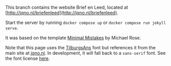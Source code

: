 This branch contains the website Brief en Leed, located at [http://jqno.nl/briefenleed](http://jqno.nl/briefenleed).

Start the server by running `docker compose up` or `docker compose run jekyll serve`.

It was based on the template [Minimal Mistakes](https://mmistakes.github.io/minimal-mistakes/) by Michael Rose.

Note that this page uses the [TilburgsAns](https://www.tilburgsans.nl/) font but references it from the main site at [jqno.nl](https://jqno.nl). In development, it will fall back to a `sans-serif` font. See the font license [here](assets/tilburgsans/Ans%20Font%20License-AFL.pdf).
